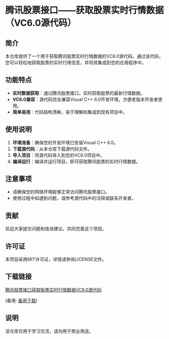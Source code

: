 # 腾讯股票接口——获取股票实时行情数据（VC6.0源代码）

## 简介

本仓库提供了一个用于获取腾讯股票实时行情数据的VC6.0源代码。通过该代码，您可以轻松地获取股票的实时行情信息，并将其集成到您的应用程序中。

## 功能特点

- **实时数据获取**：通过腾讯股票接口，实时获取股票的最新行情数据。
- **VC6.0兼容**：源代码完全兼容Visual C++ 6.0开发环境，方便老版本开发者使用。
- **简单易用**：代码结构清晰，易于理解和集成到现有项目中。

## 使用说明

1. **环境准备**：确保您的开发环境已安装Visual C++ 6.0。
2. **下载源代码**：从本仓库下载源代码文件。
3. **导入项目**：将源代码导入到您的VC6.0项目中。
4. **编译运行**：编译并运行项目，即可获取腾讯股票的实时行情数据。

## 注意事项

- 请确保您的网络环境能够正常访问腾讯股票接口。
- 使用过程中如遇到问题，请参考源代码中的注释或联系开发者。

## 贡献

欢迎大家提交问题和改进建议，共同完善这个项目。

## 许可证

本项目采用MIT许可证，详情请参阅LICENSE文件。

## 下载链接
[腾讯股票接口获取股票实时行情数据VC6.0源代码](https://pan.quark.cn/s/2cdae5e65377) 

(备用: [备用下载](https://pan.baidu.com/s/1zT5c9PQKlpwSlABHD84hew?pwd=1234))

## 说明

该仓库仅用于学习交流，请勿用于商业用途。
